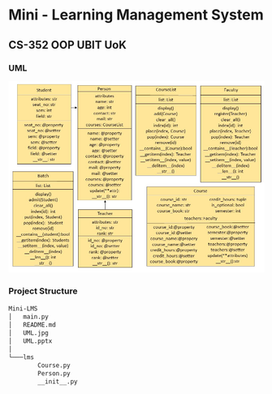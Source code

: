 # Mini - Learning Management System

## CS-352 OOP UBIT UoK


### UML
![Mini LMS UML](UML.jpg)


### Project Structure
```
Mini-LMS
│   main.py
│   README.md
│   UML.jpg
│   UML.pptx
│
└───lms
        Course.py
        Person.py
        __init__.py

```